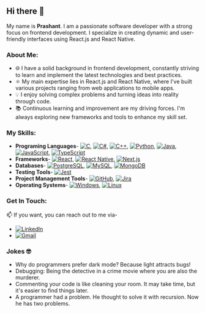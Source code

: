 ## Hi there 👋
My name is **Prashant**. I am a passionate software developer with a strong focus on frontend development. I specialize in creating dynamic and user-friendly interfaces using React.js and React Native.

### About Me:

- 🌐 I have a solid background in frontend development, constantly striving to learn and implement the latest technologies and best practices.
- ⚛️ My main expertise lies in React.js and React Native, where I've built various projects ranging from web applications to mobile apps.
- 💡 I enjoy solving complex problems and turning ideas into reality through code.
- 📚 Continuous learning and improvement are my driving forces. I'm always exploring new frameworks and tools to enhance my skill set.

### My Skills:
- **Programing Languages**- [![C](https://img.shields.io/badge/-C-A8B9CC?style=flat&logo=c&logoColor=white)](https://learn.microsoft.com/en-us/cpp/c-language/?view=msvc-170), [![C#](https://img.shields.io/badge/-C%23-239120?style=flat&logo=c-sharp&logoColor=white)](https://learn.microsoft.com/en-us/dotnet/csharp/), [![C++](https://img.shields.io/badge/-C++-00599C?style=flat&logo=c%2B%2B&logoColor=white)](https://www.w3schools.com/cpp/), [![Python](https://img.shields.io/badge/-Python-3776AB?style=flat&logo=python&logoColor=white)](https://www.python.org/), [![Java](https://img.shields.io/badge/-Java-007396?style=flat&logo=java&logoColor=white)](https://www.w3schools.com/java/), [![JavaScript](https://img.shields.io/badge/-JavaScript-F7DF1E?style=flat&logo=javascript&logoColor=black)](https://www.w3schools.com/js/), [![TypeScript](https://img.shields.io/badge/-TypeScript-007ACC?style=flat&logo=typescript&logoColor=white)](https://www.w3schools.com/typescript/)
- **Frameworks**- [![React](https://img.shields.io/badge/-React-20232A?style=flat&logo=react&logoColor=61DAFB)](https://react.dev/), [![React Native](https://img.shields.io/badge/-React%20Native-20232A?style=flat&logo=react&logoColor=61DAFB)](https://reactnative.dev/), [![Next.js](https://img.shields.io/badge/-Next.js-000000?style=flat&logo=nextdotjs&logoColor=white)](https://nextjs.org/)
- **Databases**- [![PostgreSQL](https://img.shields.io/badge/-PostgreSQL-336791?style=flat&logo=postgresql&logoColor=white)](https://www.postgresql.org/), [![MySQL](https://img.shields.io/badge/-MySQL-4479A1?style=flat&logo=mysql&logoColor=white)](https://www.mysql.com/), [![MongoDB](https://img.shields.io/badge/-MongoDB-47A248?style=flat&logo=mongodb&logoColor=white)](https://www.mongodb.com/)
- **Testing Tools**- [![Jest](https://img.shields.io/badge/-Jest-C21325?style=flat&logo=jest&logoColor=white)](https://jestjs.io/)
- **Project Management Tools**- [![GitHub](https://img.shields.io/badge/-GitHub-181717?style=flat&logo=github&logoColor=white)](https://docs.github.com/en), [![Jira](https://img.shields.io/badge/-Jira-0052CC?style=flat&logo=jira&logoColor=white)](https://confluence.atlassian.com/jira)
- **Operating Systems**- [![Windows](https://img.shields.io/badge/-Windows-0078D6?style=flat&logo=windows&logoColor=white)](https://learn.microsoft.com/en-us/windows/), [![Linux](https://img.shields.io/badge/-Linux-FCC624?style=flat&logo=linux&logoColor=black)](https://docs.kernel.org/)

### Get In Touch:
 📫 If you want, you can reach out to me via-
- [![LinkedIn](https://img.shields.io/badge/-LinkedIn-0077B5?style=flat&logo=linkedin&logoColor=white)](https://www.linkedin.com/in/prashant-kumar-koli/)
- [![Gmail](https://img.shields.io/badge/-Gmail-D14836?style=flat&logo=gmail&logoColor=white)](mailto:prashant.kumar.koli@gmail.com)

### Jokes 🤓
- Why do programmers prefer dark mode? Because light attracts bugs!
- Debugging: Being the detective in a crime movie where you are also the murderer.
- Commenting your code is like cleaning your room. It may take time, but it's easier to find things later.
- A programmer had a problem. He thought to solve it with recursion. Now he has two problems.

<!---
PrashantKoli-21/PrashantKoli-21 is a ✨ special ✨ repository because its `README.md` (this file) appears on your GitHub profile.
You can click the Preview link to take a look at your changes.
--->

